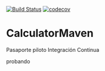 [![Build Status](https://travis-ci.org/DanielOcampo23/CalculatorMaven.svg?branch=master)](https://travis-ci.org/DanielOcampo23/CalculatorMaven)
[![codecov](https://codecov.io/gh/DanielOcampo23/CalculatorMaven/branch/master/graph/badge.svg)](https://codecov.io/gh/DanielOcampo23/CalculatorMaven)

# CalculatorMaven

Pasaporte piloto Integración Continua

probando